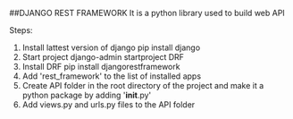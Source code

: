 ##DJANGO REST FRAMEWORK
It is a python library used to build web API

Steps:
1. Install lattest version of django
    pip install django
2. Start project
    django-admin startproject DRF
3. Install DRF 
    pip install djangorestframework
4. Add 'rest_framework' to the list of installed apps
5. Create API folder in the root directory of the project and make it a python package by adding '__init__.py'
6. Add views.py and urls.py files to the API folder
